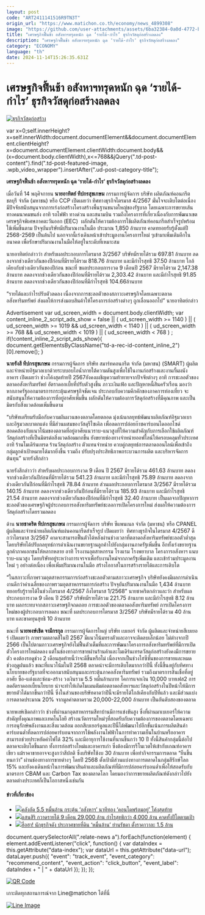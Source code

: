 ```yaml
---
layout: post
code: "ART2411141516R9TN3T"
origin_url: "https://www.matichon.co.th/economy/news_4899308"
image: "https://github.com/user-attachments/assets/6ba32384-0a0d-4772-b0bb-5e669399a666"
title: "เศรษฐกิจฟื้นช้า อสังหาฯทรุดหนัก ฉุด ‘รายได้-กำไร’ ธุรกิจวัสดุก่อสร้างลดลง"
description: "เศรษฐกิจฟื้นช้า อสังหาฯทรุดหนัก ฉุด 'รายได้-กำไร' ธุรกิจวัสดุก่อสร้างลดลง"
category: "ECONOMY"
language: "th"
date: 2024-11-14T15:26:35.631Z
---
```


# เศรษฐกิจฟื้นช้า อสังหาฯทรุดหนัก ฉุด ‘รายได้-กำไร’ ธุรกิจวัสดุก่อสร้างลดลง

[![](https://www.matichon.co.th/wp-content/uploads/2024/11/ธุรกิจวัสดุก่อสร้าง.jpg "ธุรกิจวัสดุก่อสร้าง")](https://www.matichon.co.th/wp-content/uploads/2024/11/ธุรกิจวัสดุก่อสร้าง.jpg)

var x=0;self.innerHeight?x=self.innerWidth:document.documentElement&&document.documentElement.clientHeight?x=document.documentElement.clientWidth:document.body&&(x=document.body.clientWidth),x<=768&&jQuery(".td-post-content").find(".td-post-featured-image, .wpb\_video\_wrapper").insertAfter(".ud-post-category-title");

**เศรษฐกิจฟื้นช้า อสังหาฯทรุดหนัก ฉุด ‘รายได้-กำไร’ ธุรกิจวัสดุก่อสร้างลดลง**

เมื่อวันที่ 14 พฤศิจกายน **นายอาทิตย์ ทีปกรสุขเกษม** กรรมการผู้จัดการ บริษัท ผลิตภัณฑ์คอนกรีตชลบุรี จำกัด (มหาชน) หรือ CCP เปิดเผยว่า ทิศทางธุรกิจไตรมาส 4/2567 มั่นใจจะเติบโตต่อเนื่อง มีปัจจัยสนับสนุนจากการเร่งก่อสร้างโครงสร้างพื้นฐานขนาดใหญ่ของรัฐบาล โดยเฉพาะการขยายเส้นทางคมนาคมขนส่ง อาทิ รถไฟฟ้า ทางด่วน และสนามบิน รวมถึงโครงการที่เกี่ยวเนื่องกับการพัฒนาเขตเศรษฐกิจพิเศษภาคตะวันออก (EEC)  ผลักดันให้ความต้องการใช้ผลิตภัณฑ์คอนกรีตสำเร็จรูปพร้อมใช้เพิ่มขึ้นตาม ปัจจุบันบริษัทมีปริมาณงานในมือ ประมาณ 1,850 ล้านบาท คาดทยอยรับรู้ตั้งแต่ปี 2568-2569 เป็นต้นไป นอกจากนี้เร่งเดินหน้าเข้าประมูลงานโครงการใหม่ ๆเข้ามาเพิ่มเติมอีกในอนาคต เพื่อรักษาปริมาณงานในมือให้อยู่ในระดับที่เหมาะสม

นายอาทิตย์กล่าวว่า สำหรับผลประกอบการไตรมาส 3/2567 บริษัทมีรายได้รวม 697.81 ล้านบาท ลดลงจากช่วงเดียวกันของปีก่อนที่มีรายได้รวม 818.76 ล้านบาท และมีกำไรสุทธิ 37.50 ล้านบาท ใกล้เคียงกับช่วงเดียวกันของปีก่อน ขณะที่ ฃผลประกอบการงวด 9 เดือนปี 2567 มีรายได้รวม 2,147.38 ล้านบาท ลดลงจากช่วงเดียวกันของปีก่อนที่มีรายได้รวม 2,303.42 ล้านบาท และมีกำไรสุทธิ 91.85 ล้านบาท ลดลงจากช่วงเดียวกันของปีก่อนที่มีกำไรสุทธิ 104.66ล้านบาท

“รายได้และกำไรปรับตัวลดลง เนื่องจากการชะลอตัวของสภาวะเศรษฐกิจโดยเฉพาะตลาดอสังหาริมทรัพย์ ส่งผลให้การส่งมอบสินค้าให้โครงการก่อสร้างต่างๆ ถูกเลื่อนออกไป” นายอาทิตย์กล่าว

Advertisement var ud\_screen\_width = document.body.clientWidth; var content\_inline\_2\_script\_ads\_show = false || ( ud\_screen\_width >= 1140 ) || ( ud\_screen\_width >= 1019 && ud\_screen\_width < 1140 ) || ( ud\_screen\_width >= 768 && ud\_screen\_width < 1019 ) || ( ud\_screen\_width < 768 ) ; if(!content\_inline\_2\_script\_ads\_show){ document.getElementsByClassName("td-a-rec-id-content\_inline\_2")\[0\].remove(); }

**นายรังสี ทีปกรสุขเกษม** กรรมการผู้จัดการ บริษัท สมาร์ทคอนกรีต จำกัด (มหาชน) (SMART) ผู้ผลิตและจำหน่ายอิฐมวลเบาด้วยระบบอบไอน้ำภายใต้ความดันสูงเพื่อใช้ในงานก่อสร้างและงานกั้นผนังอาคาร เปิดเผยว่า ช่วงโค้งสุดท้ายปี 2567ยังคงเผชิญความท้าทายจากปัจจัยต่างๆ อาทิ การชะลอตัวของตลาดอสังหาริมทรัพย์ อัตราดอกเบี้ยที่ปรับตัวสูงขึ้น ภาวะเงินเฟ้อ และปัญหาหนี้สินครัวเรือน มองว่าหากภาครัฐออกมาตรการกระตุ้นเศรษฐกิจชัดเจน ประกอบกับความคึกคักของภาคการท่องเที่ยว จะสนับสนุนให้ความต้องการที่อยู่อาศัยเพิ่มขึ้น ผลักดันให้ความต้องการวัสดุก่อสร้างที่มีคุณภาพ และเป็นมิตรกับสิ่งแวดล้อมเพิ่มขึ้นตาม

“บริษัทเตรียมรับมือกับความผันผวนของตลาดโดยตลอด มุ่งเน้นกลยุทธ์พัฒนาผลิตภัณฑ์อิฐมวลเบาและอิฐมวลเบาตกแต่ง ที่มีส่วนผสมของวัสดุรีไซเคิล เพื่อลดการปล่อยก๊าซคาร์บอนไดออกไซด์ สอดคล้องกับแนวโน้มของตลาดที่อยู่อาศัยแนวราบ-แนวสูงที่ให้ความสำคัญกับการเลือกใช้ผลิตภัณฑ์วัสดุก่อสร้างที่เป็นมิตรต่อสิ่งแวดล้อมมากขึ้น ยังขยายช่องทางจำหน่ายออฟไลน์ให้ครอบคลุมทั่วประเทศ อาทิ ร้านโมเดิร์นเทรด ร้านวัสดุก่อสร้าง ตัวแทนจำหน่าย ควบคู่กลยุทธ์การตลาดออนไลน์เพื่อเข้าถึงกลุ่มลูกค้าเป้าหมายได้มากยิ่งขึ้น รวมถึง ปรับปรุงประสิทธิภาพกระบวนการผลิต และบริหารจัดการต้นทุน” นายรังสีกล่าว

นายรังสีกล่าวว่า สำหรับผลประกอบการงวด 9 เดือน ปี 2567 มีรายได้รวม 461.63 ล้านบาท ลดลงจากช่วงเดียวกันปีก่อนที่มีรายได้รวม 541.23 ล้านบาท และมีกำไรสุทธิ 75.89 ล้านบาท ลดลงจากช่วงเดียวกันปีก่อนที่มีกำไรสุทธิ 78.84 ล้านบาท ส่วนผลประกอบการไตรมาส 3/2567 มีรายได้รวม 140.15 ล้านบาท ลดลงจากช่วงเดียวกันปีก่อนที่มีรายได้รวม 185.93 ล้านบาท และมีกำไรสุทธิ 21.54 ล้านบาท ลดลงจากช่วงเดียวกันของปีก่อนที่มีกำไรสุทธิ 32.40 ล้านบาท เป็นผลจากปัญหาการชะลอตัวของเศรษฐกิจผู้ประกอบการอสังหาริมทรัพย์ชะลอการเปิดโครงการใหม่ ส่งผลให้ความต้องการวัสดุก่อสร้างโดยรวมลดลง

ด้าน **นายชาคริต ทีปกรสุขเกษม** กรรมการผู้จัดการ บริษัท ซีแพนเนล จำกัด (มหาชน) หรือ CPANEL ผู้ผลิตและจำหน่ายผลิตภัณฑ์แผ่นคอนกรีตสำเร็จรูป เปิดเผยว่า  ทิศทางธุรกิจในไตรมาส 4/2567 ดีกว่าไตรมาส 3/2567 คาดจะสามารถฟื้นตัวได้หลังผ่านช่วงเวลาที่ตลาดอสังหาริมทรัพย์ชะลอตัวต่ำสุด โดยบริษัทได้ปรับกลยุทธ์การดำเนินงานขยายฐานลูกค้าไปยังกลุ่มงานภาครัฐเพิ่มขึ้น อีกทั้งเร่งขยายฐานลูกค้าภาคเอกชนให้หลากหลาย อาทิ โรงงานอุตสาหกรรม โรงแรม โรงพยาบาล โครงการอสังหาฯ แนบราบ-แนวสูง โดยบริษัทอยู่ระหว่างการเจรจาเพื่อรับงานใหม่จากภาครัฐเพิ่มเติม และเข้าร่วมประมูลงานใหม่ ๆ อย่างต่อเนื่อง เพื่อเพิ่มปริมาณงานในมือ สร้างโอกาสในการสร้างรายได้และการเติบโต

“ในสภาวะที่ภาพรวมอุตสาหกรรมการก่อสร้างชะลอตัวตามสภาวะเศรษฐกิจ บริษัทยังคงมีผลการดำเนินงานดีกว่าค่าเฉลี่ยของภาพรวมอุตสาหกรรมการก่อสร้าง ปัจจุบันปริมาณงานในมือ 1,434 ล้านบาท ทยอยรับรู้รายได้ในช่วงไตรมาส 4/2567 ถึงไตรมาส 1/2568” นายชาคริตกล่าวและว่า สำหรับผลประกอบการงวด 9 เดือน ปี 2567 บริษัทมีรายได้รวม 221.75 ล้านบาท และมีกำไรสุทธิ 8.12 ล้านบาท ผลกระทบจากสภาวะเศรษฐกิจถดถอย การชะลอตัวของตลาดอสังหาริมทรัพย์ การเปิดโครงการใหม่ของผู้ประกอบการลดลง ขณะที่ ผลประกอบการไตรมาส 3/2567 บริษัทมีรายได้รวม 40 ล้านบาท และขาดทุนสุทธิ 10 ล้านบาท

ขณะที่ **นายพงษ์เชิด จามีกรกุล** กรรมการผู้จัดการใหญ่ บริษัท เบเยอร์ จำกัด ผู้ผลิตและจำหน่ายสีเบเยอร์ เปิดเผยว่า ภาพรวมตลาดสีในปี 2567 มีแนวโน้มทรงตัวและอาจจะติดลบเล็กน้อย ไม่ต่างจากปี 2566 เป็นไปตามภาวะเศรษฐกิจยังไม่ฟื้นตัวเต็มที่และการพัฒนาโครงการอสังหาริมทรัพย์ที่มีการเปิดตัวโครงการใหม่ลดลง แต่ในช่องทางการขายผ่านร้านค้าและโมเดิร์นเทรดวัสดุก่อสร้างยังคงมีการขยายตัว คงต้องรอดูช่วง 2 เดือนสุดท้ายนี้ว่าจะดีขึ้นหรือไม่ เนื่องจากเป็นช่วงไฮซีซั่นของการขายและหมดช่วงฤดูฝนแล้ว ขณะที่แนวโน้มในปี 2568 ตลาดน่าจะมีการเติบโตมากกว่าปีนี้ ทั้งนี้ขึ้นอยู่กับทิศทางนโยบายของรัฐบาลที่จะออกมาสนับสนุนและกระตุ้นภาคอสังหาริมทรัพย์ รวมถึงมาตรการสินเชื่อที่อยู่อาศัย ซื้อ-แต่งและซ่อม-สร้าง วงเงินรวม 5.5 หมื่นล้านบาท โคการแจกเงิน 10,000 บาทเฟส2 การลดอัตราดอกเบี้ยนโยบาย น่าจะทำให้เกิดโมเมนตัมต่อตลาดอสังหาฯและวัสดุก่อสร้างในปีหน้าให้มีการขยายตัวได้มากขึ้นกว่าปีนี้ ซึ่งในส่วนของบริษัทคาดว่าปีนี้จะมีรายได้ใกล้เคียงกับปีที่แล้ว และมีส่วนแบ่งการตลาดประมาณ 20% จากมูลค่าตลาดรวม 20,000-22,000 ล้านบาท เป็นอันดับสองของตลาด

นายพงษ์เชิดกล่าวว่า ช่วงที่ผ่านมาอุตสาหกรรมสีทาบ้านมีการแข่งขันสูง ซึ่งที่ผ่านมาเบเยอร์ให้ความสำคัญทั้งคุณภาพและเทคโนโลยี สร้างนวัตกรรมใหม่ๆที่สอดรับกับความต้องการของตลาดโดยเฉพาะการอนุรักษ์พลังงานและสิ่งแวดล้อม ออกสีเบเยอร์คูลและปีนี้ได้พัฒนาไปอีกขั้นเน้นการผลิตสินค้าคาร์บอนต่ำที่ลดการปล่อยคาร์บอนจากการใช้พลังงานไฟฟ้าในการทำความเย็นในบ้านหรืออาคาร สามารถช่วยประหยัดค่าไฟได้ 32% และมีอายุการใช้งานที่นานขึ้นกว่า 10 ปี ทั้งนี้สินค้ากลุ่มนี้ต่อไปตลาดจะเติบโตขึ้นมาก ทั้งการก่อสร้างใหม่และอาคารเก่า ซึ่งต้องมีการรีโนเวตให้เข้ากับเกณฑ์อาคารเขียว แม้ราคาขายอาจจะสูงกว่าสีปกติ ซึ่งบริษัทใช้งบ 30 ล้านบาท เพื่อทำกิจกรรมการตลาด “ย็นขึ้น ทนกว่า” ผ่านช่องทางการขายต่างๆ โดยปี 2568 ตั้งเป้ามีส่วนแบ่งทางการตลาดในกลุ่มสีรักษ์โลก 15% และยังคงเดินหน้าในการพัฒนาสินค้าและผลิตภัณฑ์ที่มีการปล่อยคาร์บอนต่ำเพื่อให้สอดรับกับมาตรการ CBAM และ Carbon Tax ของตลาดโลก โดยมองว่าการขยายผลิตภัณฑ์ดังกล่าวไปยังตลาดต่างประเทศก็เป็นโอกาสหนึ่งเช่นกัน

#### ข่าวที่เกี่ยวข้อง

*   [![](https://www.matichon.co.th/wp-content/uploads/2024/11/ภป-5หมื่นล้านกระตุ้นอสังหาขึ้นเว็บ.jpg)คลังอัด 5.5 หมื่นล้าน กระตุ้น ‘อสังหาฯ’ นาทีทอง ‘คอนโดพร้อมอยู่’ โค้งสุดท้าย](https://www.matichon.co.th/economy/news_4896928)
*   [![](https://www.matichon.co.th/wp-content/uploads/2024/11/แสนสิริ4564.jpg)แสนสิริ กวาดรายได้ 9 เดือน 29,000 ล้าน กำไรสุทธิกว่า 4,000 ล้าน คาดทั้งปีโตตามเป้า](https://www.matichon.co.th/economy/news_4895915)
*   [![](https://www.matichon.co.th/wp-content/uploads/2024/11/1568412.jpg)ฮือฮา! นักธุรกิจดัง ประกาศขายที่ดิน ‘หมื่นล้าน’ ย่านรัชดา ตั้งราคาวาละ 1.5 ล้าน](https://www.matichon.co.th/economy/news_4895477)

document.querySelectorAll(".relate-news a").forEach(function(element) { element.addEventListener("click", function() { var dataIndex = this.getAttribute("data-index"); var dataUrl = this.getAttribute("data-url"); dataLayer.push({ "event": "track\_event", "event\_category": "recommend\_content", "event\_action": "click\_button", "event\_label": dataIndex + " | " + dataUrl }); }); });

[![QR Code](https://www.matichon.co.th/wp-content/uploads/2023/07/wob1371z.jpg)](https://lin.ee/ht0nDxX)

เกาะติดทุกสถานการณ์จาก Line@matichon ได้ที่นี่

[![Line Image](https://www.matichon.co.th/wp-content/uploads/2023/07/th.png)](https://lin.ee/ht0nDxX)